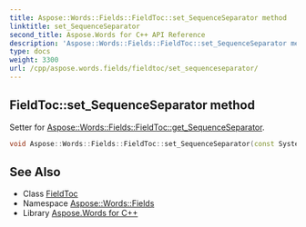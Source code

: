 ```yaml
---
title: Aspose::Words::Fields::FieldToc::set_SequenceSeparator method
linktitle: set_SequenceSeparator
second_title: Aspose.Words for C++ API Reference
description: 'Aspose::Words::Fields::FieldToc::set_SequenceSeparator method. Setter for Aspose::Words::Fields::FieldToc::get_SequenceSeparator in C++.'
type: docs
weight: 3300
url: /cpp/aspose.words.fields/fieldtoc/set_sequenceseparator/
---
```

## FieldToc::set_SequenceSeparator method


Setter for [Aspose::Words::Fields::FieldToc::get_SequenceSeparator](../get_sequenceseparator/).

```cpp
void Aspose::Words::Fields::FieldToc::set_SequenceSeparator(const System::String &value)
```

## See Also

* Class [FieldToc](../)
* Namespace [Aspose::Words::Fields](../../)
* Library [Aspose.Words for C++](../../../)
